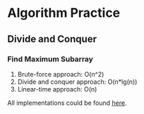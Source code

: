 # Algorithm Practice
## Divide and Conquer
### Find Maximum Subarray
1. Brute-force approach: O(n^2)
2. Divide and conquer approach: O(n\*lg(n))
3. Linear-time approach: O(n)

All implementations could be found [here](https://github.com/jiujieti/AlgorithmPractice/tree/master/findMaximumArray).
